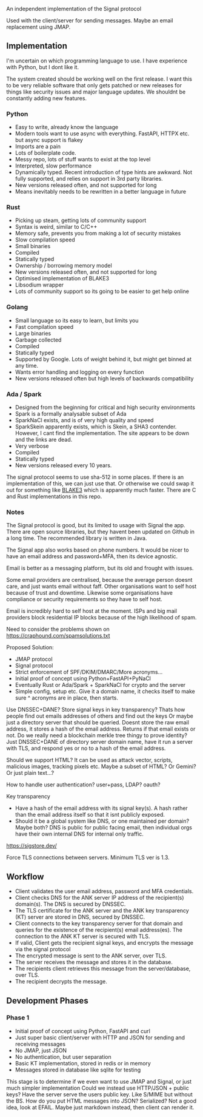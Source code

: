 An independent implementation of the Signal protocol

Used with the client/server for sending messages. Maybe an email replacement using JMAP.

## Implementation

I'm uncertain on which programming language to use. I have experience with Python, but I dont like it.

The system created should be working well on the first release. I want this to be very reliable software that only gets patched or new releases for things like security issues and major language updates. We shouldnt be constantly adding new features.

### Python
- Easy to write, already know the language
- Modern tools want to use async with everything. FastAPI, HTTPX etc. but async support is flakey
- Imports are a pain
- Lots of boilerplate code.
- Messy repo, lots of stuff wants to exist at the top level
- Interpreted, slow performance
- Dynamically typed. Recent introduction of type hints are awkward. Not fully supported, and relies on support in 3rd party libraries.
- New versions released often, and not supported for long
- Means inevitably needs to be rewritten in a better language in future

### Rust
- Picking up steam, getting lots of community support
- Syntax is weird, similar to C/C++
- Memory safe, prevents you from making a lot of security mistakes
- Slow compilation speed
- Small binaries
- Compiled
- Statically typed
- Ownership / borrowing memory model
- New versions released often, and not supported for long
- Optimised implementation of BLAKE3
- Libsodium wrapper
- Lots of community support so its going to be easier to get help online

### Golang
- Small language so its easy to learn, but limits you
- Fast compilation speed
- Large binaries
- Garbage collected
- Compiled
- Statically typed
- Supported by Google. Lots of weight behind it, but might get binned at any time.
- Wants error handling and logging on every function
- New versions released often but high levels of backwards compatibility

### Ada / Spark
- Designed from the beginning for critical and high security environments
- Spark is a formally analysable subset of Ada
- SparkNaCl exists, and is of very high quality and speed
- SparkSkein apparently exists, which is Skein, a SHA3 contender. However, I cant find the implementation. The site appears to be down and the links are dead.
- Very verbose
- Compiled
- Statically typed
- New versions released every 10 years.


The signal protocol seems to use sha-512 in some places. If there is an implementation of this, we can just use that. Or otherwise we could swap it out for something like [BLAKE3](https://github.com/BLAKE3-team/BLAKE3) which is apparently much faster. There are C and Rust implementations in this repo.


### Notes

The Signal protocol is good, but its limited to usage with Signal the app. There are open source libraries, but they havent been updated on Github in a long time. The recommended library is written in Java.

The Signal app also works based on phone numbers. It would be nicer to have an email address and password+MFA, then its device agnostic.

Email is better as a messaging platform, but its old and frought with issues.

Some email providers are centralised, because the average person doesnt care, and just wants email without faff. Other organisations want to self host because of trust and downtime. Likewise some organisations have compliance or security requirements so they have to self host. 

Email is incredibly hard to self host at the moment. ISPs and big mail providers block residential IP blocks because of the high likelihood of spam.

Need to consider the problems shown on https://craphound.com/spamsolutions.txt

Proposed Solution:

- JMAP protocol
- Signal protocol
- Strict enforcement of SPF/DKIM/DMARC/More acronyms...
- Initial proof of concept using Python+FastAPI+PyNaCl
- Eventually Rust or Ada/Spark + SparkNaCl for crypto and the server
- Simple config, setup etc. Give it a domain name, it checks itself to make sure ^ acronyms are in place, then starts. 


Use DNSSEC+DANE?
Store signal keys in key transparency? Thats how people find out emails addresses of others and find out the keys
Or maybe just a directory server that should be queried. Doesnt store the raw email address, it stores a hash of the email address. Returns if that email exists or not. Do we really need a blockchain merkle tree thingy to prove identity? Just DNSSEC+DANE of directory server domain name, have it run a server with TLS, and respond yes or no to a hash of the email address.

Should we support HTML? It can be used as attack vector, scripts, malicious images, tracking pixels etc. Maybe a subset of HTML? Or Gemini? Or just plain text...?

How to handle user authentication? user+pass, LDAP? oauth?

Key transparency

- Have a hash of the email address with its signal key(s). A hash rather than the email address itself so that it isnt publicly exposed.
- Should it be a global system like DNS, or one maintained per domain? Maybe both? DNS is public for public facing email, then individual orgs have their own internal DNS for internal only traffic.

https://sigstore.dev/

Force TLS connections between servers. Minimum TLS ver is 1.3. 


## Workflow

- Client validates the user email address, password and MFA credentials.
- Client checks DNS for the ANK server IP address of the recipient(s) domain(s). The DNS is secured by DNSSEC.
- The TLS certificate for the ANK server and the ANK key transparency (KT) server are stored in DNS, secured by DNSSEC.
- Client connects to the key transparency server for that domain and queries for the existence of the recipient(s) email address(es). The connection to the ANK KT server is secured with TLS.
- If valid, Client gets the recipient signal keys, and encrypts the message via the signal protocol
- The encrypted message is sent to the ANK server, over TLS.
- The server receives the message and stores it in the database.
- The recipients client retrieves this message from the server/database, over TLS.
- The recipient decrypts the message.


## Development Phases

### Phase 1

- Initial proof of concept using Python, FastAPI and curl
- Just super basic client/server with HTTP and JSON for sending and receiving messages
- No JMAP, just JSON
- No authentication, but user separation
- Basic KT implementation, stored in redis or in memory
- Messages stored in database like sqlite for testing

This stage is to determine if we even want to use JMAP and Signal, or just much simpler implementation
Could we instead use HTTP/JSON + public keys? Have the server serve the users public key. Like S/MIME but without the BS.
How do you put HTML messages into JSON? Serialized? Not a good idea, look at EFAIL. Maybe just markdown instead, then client can render it.